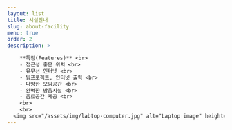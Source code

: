 ```yaml
---
layout: list
title: 시설안내 
slug: about-facility 
menu: true
order: 2
description: >

    **특징(Features)** <br>
    - 접근성 좋은 위치 <br>
    - 유무선 인터넷 <br>
    - 빔프로젝트, 인터넷 출력 <br>
    - 다양한 모임공간 <br>
    - 완벽한 방음시설 <br>
    - 음료공간 제공 <br>
    <br>
    <br>
  <img src="/assets/img/labtop-computer.jpg" alt="Laptop image" height="380" width="380">
---
```

